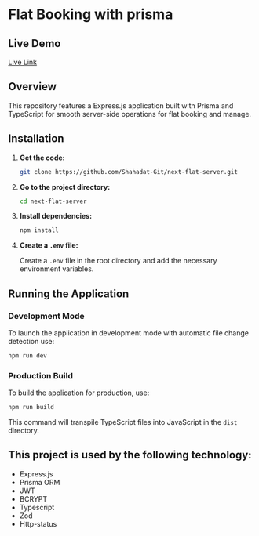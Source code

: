 # Flat Booking with prisma

## Live Demo

[Live Link](https://next-flat-share-server.vercel.app/)


## Overview

This repository features a Express.js application built with Prisma and TypeScript for smooth server-side operations for flat booking and manage.

## Installation

1. **Get the code:**

   ```bash
   git clone https://github.com/Shahadat-Git/next-flat-server.git

   ```

2. **Go to the project directory:**

   ```bash
   cd next-flat-server
   ```

3. **Install dependencies:**

   ```bash
   npm install
   ```

4. **Create a `.env` file:**

   Create a `.env` file in the root directory and add the necessary environment variables.

## Running the Application

### Development Mode

To launch the application in development mode with automatic file change detection use:

```bash
npm run dev
```

### Production Build

To build the application for production, use:

```bash
npm run build
```

This command will transpile TypeScript files into JavaScript in the `dist` directory.

## This project is used by the following technology:

- Express.js
- Prisma ORM
- JWT 
- BCRYPT
- Typescript
- Zod
- Http-status

